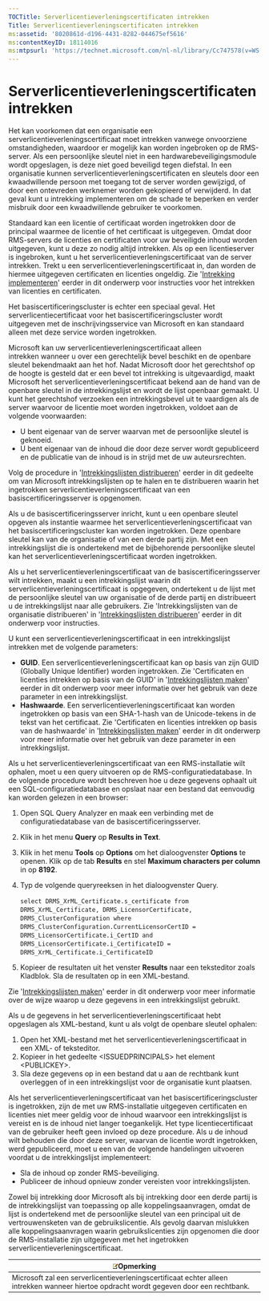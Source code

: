 ```yaml
---
TOCTitle: Serverlicentieverleningscertificaten intrekken
Title: Serverlicentieverleningscertificaten intrekken
ms:assetid: '8020861d-d196-4431-8282-044675ef5616'
ms:contentKeyID: 18114016
ms:mtpsurl: 'https://technet.microsoft.com/nl-nl/library/Cc747578(v=WS.10)'
---
```


Serverlicentieverleningscertificaten intrekken
==============================================

Het kan voorkomen dat een organisatie een serverlicentieverleningscertificaat moet intrekken vanwege onvoorziene omstandigheden, waardoor er mogelijk kan worden ingebroken op de RMS-server. Als een persoonlijke sleutel niet in een hardwarebeveiligingsmodule wordt opgeslagen, is deze niet goed beveiligd tegen diefstal. In een organisatie kunnen serverlicentieverleningscertificaten en sleutels door een kwaadwillende persoon met toegang tot de server worden gewijzigd, of door een ontevreden werknemer worden gekopieerd of verwijderd. In dat geval kunt u intrekking implementeren om de schade te beperken en verder misbruik door een kwaadwillende gebruiker te voorkomen.

Standaard kan een licentie of certificaat worden ingetrokken door de principal waarmee de licentie of het certificaat is uitgegeven. Omdat door RMS-servers de licenties en certificaten voor uw beveiligde inhoud worden uitgegeven, kunt u deze zo nodig altijd intrekken. Als op een licentieserver is ingebroken, kunt u het serverlicentieverleningscertificaat van de server intrekken. Trekt u een serverlicentieverleningscertificaat in, dan worden de hiermee uitgegeven certificaten en licenties ongeldig. Zie '[Intrekking implementeren](https://technet.microsoft.com/4735f060-7197-4ae2-830a-f91bcc4de30a)' eerder in dit onderwerp voor instructies voor het intrekken van licenties en certificaten.

Het basiscertificeringscluster is echter een speciaal geval. Het serverlicentiecertificaat voor het basiscertificeringscluster wordt uitgegeven met de inschrijvingsservice van Microsoft en kan standaard alleen met deze service worden ingetrokken.

Microsoft kan uw serverlicentieverleningscertificaat alleen intrekken wanneer u over een gerechtelijk bevel beschikt en de openbare sleutel bekendmaakt aan het hof. Nadat Microsoft door het gerechtshof op de hoogte is gesteld dat er een bevel tot intrekking is uitgevaardigd, maakt Microsoft het serverlicentieverleningscertificaat bekend aan de hand van de openbare sleutel in de intrekkingslijst en wordt de lijst openbaar gemaakt. U kunt het gerechtshof verzoeken een intrekkingsbevel uit te vaardigen als de server waarvoor de licentie moet worden ingetrokken, voldoet aan de volgende voorwaarden:

-   U bent eigenaar van de server waarvan met de persoonlijke sleutel is geknoeid.
-   U bent eigenaar van de inhoud die door deze server wordt gepubliceerd en de publicatie van de inhoud is in strijd met de uw auteursrechten.

Volg de procedure in '[Intrekkingslijsten distribueren](https://technet.microsoft.com/e331338b-66d4-45e4-8d3f-acccf2302ac4)' eerder in dit gedeelte om van Microsoft intrekkingslijsten op te halen en te distribueren waarin het ingetrokken serverlicentieverleningscertificaat van een basiscertificeringsserver is opgenomen.

Als u de basiscertificeringsserver inricht, kunt u een openbare sleutel opgeven als instantie waarmee het serverlicentieverleningscertificaat van het basiscertificeringscluster kan worden ingetrokken. Deze openbare sleutel kan van de organisatie of van een derde partij zijn. Met een intrekkingslijst die is ondertekend met de bijbehorende persoonlijke sleutel kan het serverlicentieverleningscertificaat worden ingetrokken.

Als u het serverlicentieverleningscertificaat van de basiscertificeringsserver wilt intrekken, maakt u een intrekkingslijst waarin dit serverlicentieverleningscertificaat is opgegeven, ondertekent u de lijst met de persoonlijke sleutel van uw organisatie of de derde partij en distribueert u de intrekkingslijst naar alle gebruikers. Zie 'Intrekkingslijsten van de organisatie distribueren' in '[Intrekkingslijsten distribueren](https://technet.microsoft.com/e331338b-66d4-45e4-8d3f-acccf2302ac4)' eerder in dit onderwerp voor instructies.

U kunt een serverlicentieverleningscertificaat in een intrekkingslijst intrekken met de volgende parameters:

-   **GUID**. Een serverlicentieverleningscertificaat kan op basis van zijn GUID (Globally Unique Identifier) worden ingetrokken. Zie 'Certificaten en licenties intrekken op basis van de GUID' in '[Intrekkingslijsten maken](https://technet.microsoft.com/1ef75199-3344-4225-84de-a863a777696a)' eerder in dit onderwerp voor meer informatie over het gebruik van deze parameter in een intrekkingslijst.
-   **Hashwaarde**. Een serverlicentieverleningscertificaat kan worden ingetrokken op basis van een SHA-1-hash van de Unicode-tekens in de tekst van het certificaat. Zie 'Certificaten en licenties intrekken op basis van de hashwaarde' in '[Intrekkingslijsten maken](https://technet.microsoft.com/1ef75199-3344-4225-84de-a863a777696a)' eerder in dit onderwerp voor meer informatie over het gebruik van deze parameter in een intrekkingslijst.

Als u het serverlicentieverleningscertificaat van een RMS-installatie wilt ophalen, moet u een query uitvoeren op de RMS-configuratiedatabase. In de volgende procedure wordt beschreven hoe u deze gegevens ophaalt uit een SQL-configuratiedatabase en opslaat naar een bestand dat eenvoudig kan worden gelezen in een browser:

1.  Open SQL Query Analyzer en maak een verbinding met de configuratiedatabase van de basiscertificeringsserver.
2.  Klik in het menu **Query** op **Results in Text**.
3.  Klik in het menu **Tools** op **Options** om het dialoogvenster **Options** te openen. Klik op de tab **Results** en stel **Maximum characters per column** in op **8192**.
4. Typ de volgende queryreeksen in het dialoogvenster Query.

    ```select DRMS_XrML_Certificate.s_certificate from DRMS_XrML_Certificate, DRMS_LicensorCertificate, DRMS_ClusterConfiguration where DRMS_ClusterConfiguration.CurrentLicensorCertID = DRMS_LicensorCertificate.i_CertID and DRMS_LicensorCertificate.i_CertificateID = DRMS_XrML_Certificate.i_CertificateID```
    
1.  Kopieer de resultaten uit het venster **Results** naar een teksteditor zoals Kladblok. Sla de resultaten op in een XML-bestand.

Zie '[Intrekkingslijsten maken](https://technet.microsoft.com/1ef75199-3344-4225-84de-a863a777696a)' eerder in dit onderwerp voor meer informatie over de wijze waarop u deze gegevens in een intrekkingslijst gebruikt.

Als u de gegevens in het serverlicentieverleningscertificaat hebt opgeslagen als XML-bestand, kunt u als volgt de openbare sleutel ophalen:

1.  Open het XML-bestand met het serverlicentieverleningscertificaat in een XML- of teksteditor.
2.  Kopieer in het gedeelte &lt;ISSUEDPRINCIPALS&gt; het element &lt;PUBLICKEY&gt;.
3.  Sla deze gegevens op in een bestand dat u aan de rechtbank kunt overleggen of in een intrekkingslijst voor de organisatie kunt plaatsen.

Als het serverlicentieverleningscertificaat van het basiscertificeringscluster is ingetrokken, zijn de met uw RMS-installatie uitgegeven certificaten en licenties niet meer geldig voor de inhoud waarvoor een intrekkingslijst is vereist en is de inhoud niet langer toegankelijk. Het type licentiecertificaat van de gebruiker heeft geen invloed op deze procedure. Als u de inhoud wilt behouden die door deze server, waarvan de licentie wordt ingetrokken, werd gepubliceerd, moet u een van de volgende handelingen uitvoeren voordat u de intrekkingslijst implementeert:

-   Sla de inhoud op zonder RMS-beveiliging.
-   Publiceer de inhoud opnieuw zonder vereisten voor intrekkingslijsten.

Zowel bij intrekking door Microsoft als bij intrekking door een derde partij is de intrekkingslijst van toepassing op alle koppelingsaanvragen, omdat de lijst is ondertekend met de persoonlijke sleutel van een principal uit de vertrouwensketen van de gebruikslicentie. Als gevolg daarvan mislukken alle koppelingsaanvragen waarin gebruikslicenties zijn opgenomen die door de RMS-installatie zijn uitgegeven met het ingetrokken serverlicentieverleningscertificaat.

| ![](images/Cc747578.note(WS.10).gif)Opmerking                                                               |
|------------------------------------------------------------------------------------------------------------------------------------------|
| Microsoft zal een serverlicentieverleningscertificaat echter alleen intrekken wanneer hiertoe opdracht wordt gegeven door een rechtbank. |
